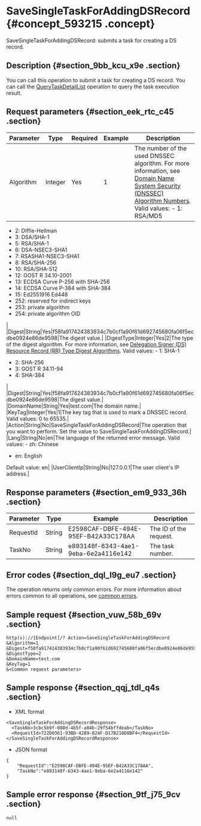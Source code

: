 # SaveSingleTaskForAddingDSRecord {#concept_593215 .concept}

SaveSingleTaskForAddingDSRecord: submits a task for creating a DS record.

## Description {#section_9bb_kcu_x9e .section}

You can call this operation to submit a task for creating a DS record. You can call the [QueryTaskDetailList](https://www.alibabacloud.com/help/doc-detail/67710.htm) operation to query the task execution result.

## Request parameters {#section_eek_rtc_c45 .section}

|Parameter|Type|Required|Example|Description|
|---------|----|--------|-------|-----------|
|Algorithm|Integer|Yes|1|The number of the used DNSSEC algorithm. For more information, see [Domain Name System Security \(DNSSEC\) Algorithm Numbers](https://www.iana.org/assignments/dns-sec-alg-numbers/dns-sec-alg-numbers.xhtml). Valid values: -   1: RSA/MD5
-   2: Diffie-Hellman
-   3: DSA/SHA-1
-   5: RSA/SHA-1
-   6: DSA-NSEC3-SHA1
-   7: RSASHA1-NSEC3-SHA1
-   8: RSA/SHA-256
-   10: RSA/SHA-512
-   12: GOST R 34.10-2001
-   13: ECDSA Curve P-256 with SHA-256
-   14: ECDSA Curve P-384 with SHA-384
-   15: Ed2551916 Ed448
-   252: reserved for indirect keys
-   253: private algorithm
-   254: private algorithm OID

 |
|Digest|String|Yes|f58fa917424383934c7b0cf1a90f61d692745680fa06f5ecdbe0924e86de9598|The digest value.|
|DigestType|Integer|Yes|2|The type of the digest algorithm. For more information, see [Delegation Signer \(DS\) Resource Record \(RR\) Type Digest Algorithms](https://www.iana.org/assignments/ds-rr-types/ds-rr-types.xhtml). Valid values: -   1: SHA-1
-   2: SHA-256
-   3: GOST R 34.11-94
-   4: SHA-384

 |
|Digest|String|Yes|f58fa917424383934c7b0cf1a90f61d692745680fa06f5ecdbe0924e86de9598|The digest value.|
|DomainName|String|Yes|test.com|The domain name.|
|KeyTag|Integer|Yes|1|The key tag that is used to mark a DNSSEC record. Valid values: 0 to 65535.|
|Action|String|No|SaveSingleTaskForAddingDSRecord|The operation that you want to perform. Set the value to SaveSingleTaskForAddingDSRecord.|
|Lang|String|No|en|The language of the returned error message. Valid values: -   zh: Chinese
-   en: English

 Default value: en|
|UserClientIp|String|No|127.0.0.1|The user client's IP address.|

## Response parameters {#section_em9_933_36h .section}

|Parameter|Type|Example|Description|
|---------|----|-------|-----------|
|RequestId|String|E2598CAF-DBFE-494E-95EF-B42A33C178AA|The ID of the request.|
|TaskNo|String|e893148f-6343-4ae1-9eba-6e2a4116e142|The task number.|

## Error codes {#section_dql_l9g_eu7 .section}

The operation returns only common errors. For more information about errors common to all operations, see [common errors](https://error-center.alibabacloud.com/status/product/Domain).

## Sample request {#section_vuw_58b_69v .section}

``` {#codeblock_zup_33x_6np}
http(s)://[Endpoint]/? Action=SaveSingleTaskForAddingDSRecord
&Algorithm=1
&Digest=f58fa917424383934c7b0cf1a90f61d692745680fa06f5ecdbe0924e86de9598
&DigestType=2
&DomainName=test.com
&KeyTag=1
&<Common request parameters>
```

## Sample response {#section_qqj_tdl_q4s .section}

-   XML format

``` {#codeblock_dco_9bp_ixc}
<SaveSingleTaskForAddingDSRecordResponse>
  <TaskNo>3cbc5b9f-080d-4b5f-a04b-29f54bffdeab</TaskNo>
  <RequestId>722D0361-93BD-4289-824F-D17B218D8BF4</RequestId>
</SaveSingleTaskForAddingDSRecordResponse>
```

-   JSON format

``` {#codeblock_cr6_0qh_gvd}
{
    "RequestId":"E2598CAF-DBFE-494E-95EF-B42A33C178AA",
    "TaskNo":"e893148f-6343-4ae1-9eba-6e2a4116e142"
}
```


## Sample error response {#section_9tf_j75_9cv .section}

``` {#codeblock_ca9_tu0_eat}
null
```

